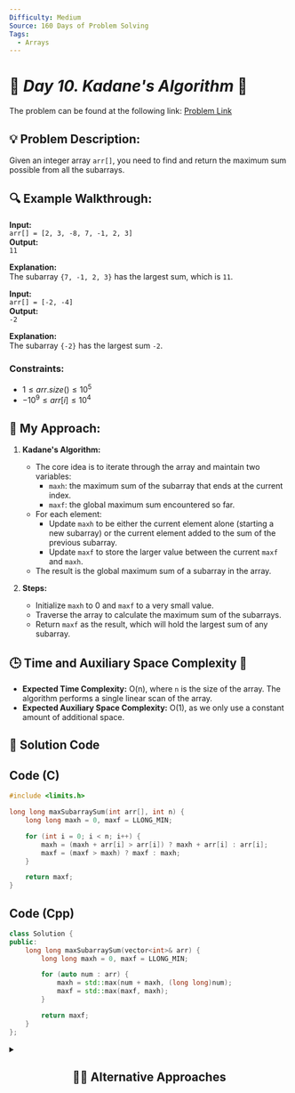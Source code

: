 ```yaml
---
Difficulty: Medium  
Source: 160 Days of Problem Solving  
Tags:
  - Arrays  
---
```


# 🚀 _Day 10. Kadane's Algorithm_ 🧠
The problem can be found at the following link: [Problem Link](https://www.geeksforgeeks.org/batch/gfg-160-problems/track/arrays-gfg-160/problem/kadanes-algorithm-1587115620)

## 💡 **Problem Description:**

Given an integer array `arr[]`, you need to find and return the maximum sum possible from all the subarrays.

## 🔍 **Example Walkthrough:**

**Input:**  
`arr[] = [2, 3, -8, 7, -1, 2, 3]`  
**Output:**  
`11`

**Explanation:**  
The subarray `{7, -1, 2, 3}` has the largest sum, which is `11`.

**Input:**  
`arr[] = [-2, -4]`  
**Output:**  
`-2`

**Explanation:**  
The subarray `{-2}` has the largest sum `-2`.

### Constraints:
- $`1 ≤ arr.size() ≤ 10^5`$
- $`-10^9 ≤ arr[i] ≤ 10^4`$

## 🎯 **My Approach:**

1. **Kadane's Algorithm:**
   - The core idea is to iterate through the array and maintain two variables:
     - `maxh`: the maximum sum of the subarray that ends at the current index.
     - `maxf`: the global maximum sum encountered so far.
   - For each element:
     - Update `maxh` to be either the current element alone (starting a new subarray) or the current element added to the sum of the previous subarray.
     - Update `maxf` to store the larger value between the current `maxf` and `maxh`.
   - The result is the global maximum sum of a subarray in the array.

2. **Steps:**
   - Initialize `maxh` to 0 and `maxf` to a very small value.
   - Traverse the array to calculate the maximum sum of the subarrays.
   - Return `maxf` as the result, which will hold the largest sum of any subarray.

## 🕒 **Time and Auxiliary Space Complexity** 📝

- **Expected Time Complexity:** O(n), where `n` is the size of the array. The algorithm performs a single linear scan of the array.
- **Expected Auxiliary Space Complexity:** O(1), as we only use a constant amount of additional space.

## 📝 **Solution Code**

## Code (C)

```c
#include <limits.h>

long long maxSubarraySum(int arr[], int n) {
    long long maxh = 0, maxf = LLONG_MIN; 

    for (int i = 0; i < n; i++) {
        maxh = (maxh + arr[i] > arr[i]) ? maxh + arr[i] : arr[i];
        maxf = (maxf > maxh) ? maxf : maxh;
    }

    return maxf;
}
```

## Code (Cpp)

```cpp
class Solution {
public:
    long long maxSubarraySum(vector<int>& arr) {
        long long maxh = 0, maxf = LLONG_MIN;

        for (auto num : arr) {
            maxh = std::max(num + maxh, (long long)num);
            maxf = std::max(maxf, maxh);
        }

        return maxf;
    }
};
```

<details>
  <summary><h2 align='center'>👨‍💻 Alternative Approaches </h2></summary>

1)
```cpp
class Solution {
public:
    long long maxSubarraySum(vector<int>& arr) {
        int n = arr.size();
        long long maxh = 0, maxf = LLONG_MIN;
        
        for (int i = 0; i < n; i++) {
            maxh = max((long long)arr[i], maxh + arr[i]);
            maxf = max(maxf, maxh);
        }
        
        return maxf;
    }
};
```

2)
```cpp
class Solution {
public:
    long long maxSubarraySum(vector<int>& arr) {
        long long maxh = 0, maxf = LLONG_MIN;

        for (int num : arr) {
            maxh = max((long long)num, maxh + num); 
            maxf = max(maxf, maxh);                
        }

        return maxf;
    }
};
```

</details>

